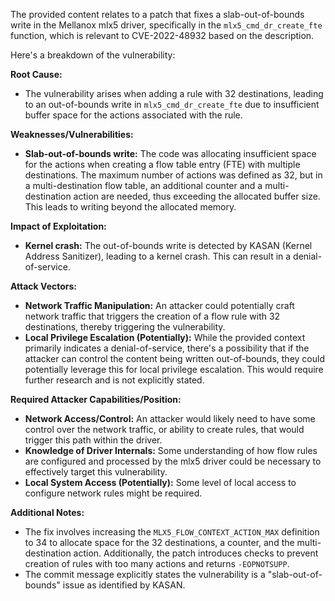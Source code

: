 The provided content relates to a patch that fixes a slab-out-of-bounds write in the Mellanox mlx5 driver, specifically in the `mlx5_cmd_dr_create_fte` function, which is relevant to CVE-2022-48932 based on the description.

Here's a breakdown of the vulnerability:

**Root Cause:**
- The vulnerability arises when adding a rule with 32 destinations, leading to an out-of-bounds write in `mlx5_cmd_dr_create_fte` due to insufficient buffer space for the actions associated with the rule.

**Weaknesses/Vulnerabilities:**
- **Slab-out-of-bounds write:** The code was allocating insufficient space for the actions when creating a flow table entry (FTE) with multiple destinations. The maximum number of actions was defined as 32, but in a multi-destination flow table, an additional counter and a multi-destination action are needed, thus exceeding the allocated buffer size. This leads to writing beyond the allocated memory.

**Impact of Exploitation:**
- **Kernel crash:** The out-of-bounds write is detected by KASAN (Kernel Address Sanitizer), leading to a kernel crash. This can result in a denial-of-service.

**Attack Vectors:**
- **Network Traffic Manipulation:** An attacker could potentially craft network traffic that triggers the creation of a flow rule with 32 destinations, thereby triggering the vulnerability.
- **Local Privilege Escalation (Potentially):**  While the provided context primarily indicates a denial-of-service, there's a possibility that if the attacker can control the content being written out-of-bounds, they could potentially leverage this for local privilege escalation. This would require further research and is not explicitly stated.

**Required Attacker Capabilities/Position:**
- **Network Access/Control:** An attacker would likely need to have some control over the network traffic, or ability to create rules, that would trigger this path within the driver.
- **Knowledge of Driver Internals:** Some understanding of how flow rules are configured and processed by the mlx5 driver could be necessary to effectively target this vulnerability.
- **Local System Access (Potentially):** Some level of local access to configure network rules might be required.

**Additional Notes:**
- The fix involves increasing the `MLX5_FLOW_CONTEXT_ACTION_MAX` definition to 34 to allocate space for the 32 destinations, a counter, and the multi-destination action. Additionally, the patch introduces checks to prevent creation of rules with too many actions and returns `-EOPNOTSUPP`.
- The commit message explicitly states the vulnerability is a "slab-out-of-bounds" issue as identified by KASAN.